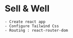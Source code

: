 # Sell & Well

    - Create react app
    - Configure Tailwind Css
    - Routing : react-router-dom
